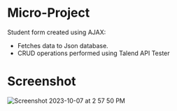 # Micro-Project
<div>
  Student form created using AJAX:
  <ul>
    <li>
      Fetches data to Json database.
    </li>
    <li>
      CRUD operations performed using Talend API Tester
    </li>
  </ul>
</div>

# Screenshot
![Screenshot 2023-10-07 at 2 57 50 PM](https://github.com/pragatitanwar1991/Micro-Project/assets/143954738/8eb56bfe-d6b1-4928-9db9-bf36dd017ebc)
